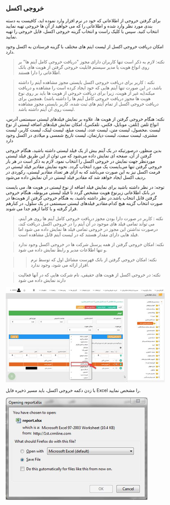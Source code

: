 ﻿## خروجی اکسل

برای گرفتن خروجی از اطلاعاتی که خود در نرم افزار وارد نموده اید، کافیست به دسته بندی مورد نظر وارد شده و اطلاعاتی را که می خواهید از آن ها خروجی تهیه نمایید انتخاب کنید. سپس با کلیک راست و انتخاب گزینه خروجی اکسل، فایل خروجی را تهیه نمایید.

امکان دریافت خروجی اکسل از لیست ایتم های مختلف با گزینه فرستادن به اکسل وجود دارد.

> نکته: لازم به ذکر است  تنها کاربران دارای مجوز  "دریافت خروجی کامل آیتم ها" بر روی انواع هویت یا مدیر سیستم قابلیت خروجی گرفتن از هویت های  بانک اطلاعاتی را دارا هستند.

> نکته : کاربر برای دریافت خروجی اکسل بایستی مجوز مشاهده آیتم را داشته باشد، در این صورت تنها آیتم هایی که خود ایجاد کرده است را مشاهده و دریافت میکند(به غیر از هویت، زیرا برای دریافت خروجی از هویت ها باید بر روی نوع هویت ها مجوز دریافت خروجی کامل آیتم ها را داشته باشد) .همچنین برای دریافت خروجی اکسل از تمام آیتم های ثبت شده، کاربر بایستی مجوز مشاهده لیست روی آن آیتم داشته باشد.

نکته: هنگام خروجی گرفتن از هویت ها، علاوه بر  نمایش فیلدهای لیستی سیستمی آدرس، انواع تلفن (تلفن، موبایل، فکس، تلفکس)، امکان نمایش فیلد‌های اضافه لیستی از نوع لیست .محصول، لیست متن، لیست عدد، لیست مبلغ، لیست لینک، لیست کاربر، لیست مشتری، لیست سمت، لیست دپارتمان، لیست تاریخ شمسی و میلادی  در اکسل وجود دارد

بدین منظور، درصورتیکه در یک آیتم بیش از یک فیلد لیستی داشته باشید، هنگام خروجی گرفتن از آن، صفحه ای نمایش داده می‌شود که می توان از این طریق فیلد لیستی موردنظر جهت نمایش در خروجی اکسل را انتخاب نمود. لازم به ذکر است در هر بار خروجی گرفتن تنها می‌بایست یک مورد انتخاب گردد. نحوه نمایش مقادیر فیلد لیستی در فرمت اکسل نیز به این صورت می‌باشد که به ازای هر تعداد مقادیر لیستی، رکوردی در ردیف اکسل ایجاد خواهد شد که مقادیر فیلد لیستی در آن نمایش داده می‌شود.

توجه: در نظر داشته باشید برای نمایش فیلد اضافه از نوع لیستی در هویت ها، می بایست در بانک اطلاعاتی زیرنوع هویت مشخص گردد تا فیلد لیستی مربوطه، هنگام خروجی گرفتن قابل انتخاب باشد.در نظر داشته باشید، به هنگام خروجی گرفتن از هویت‌ها در صورت انتخاب گزینه هیچ کدام،مقادیر فیلدهای لیستی سیستمی در یک سلول، در کنارهم قرار گرفته و با کاما ازهم جدا می شوند.

> نکته : کاربر در صورت دارا بودن مجوز دریافت خروجی کامل آیتم ها روی هر آیتم، می تواند تمامی فیلد های موجود در آن آیتم را در خروجی اکسل دریافت کند، درصورت نداشتن این مجوز در خروجی تمامی فیلد ها نمایش داده می شود اما فیلد هایی دارای مقدار هستند که در لیست آیتم قابل مشاهده است. 

> نکته: امکان خروجی گرفتن از همه پرسنل شرکت ها در خروجی اکسل وجود ندارد و تنها اطلاعات مدیر و رابط نمایش داده می شود.

> > نکته: امکان خروجی گرفتن از بانک فهرست مشاغل اول که توسط نرم افزار ارائه می شود، وجود ندارد.

> نکته: در خروجی اکسل از هویت های حقیقی، نام شرکت هایی که در آنها فعالیت دارند نمایش داده می شود

![](image002.jpg)

با زدن دکمه خروجی اکسل، باید مسیر ذخیره فایل Excel    را مشخص نمایید.

![](ExitExcell2.jfif)
